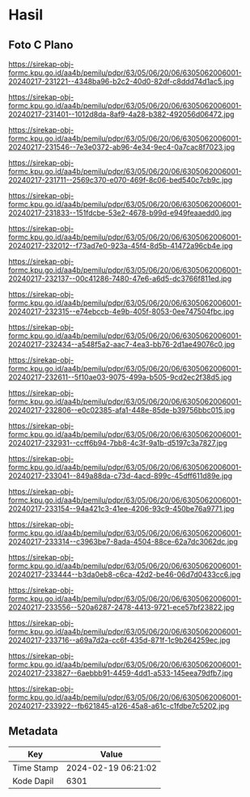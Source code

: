 # Hasil

## Foto C Plano

https://sirekap-obj-formc.kpu.go.id/aa4b/pemilu/pdpr/63/05/06/20/06/6305062006001-20240217-231221--4348ba96-b2c2-40d0-82df-c8ddd74d1ac5.jpg

https://sirekap-obj-formc.kpu.go.id/aa4b/pemilu/pdpr/63/05/06/20/06/6305062006001-20240217-231401--1012d8da-8af9-4a28-b382-492056d06472.jpg

https://sirekap-obj-formc.kpu.go.id/aa4b/pemilu/pdpr/63/05/06/20/06/6305062006001-20240217-231546--7e3e0372-ab96-4e34-9ec4-0a7cac8f7023.jpg

https://sirekap-obj-formc.kpu.go.id/aa4b/pemilu/pdpr/63/05/06/20/06/6305062006001-20240217-231711--2569c370-e070-469f-8c06-bed540c7cb9c.jpg

https://sirekap-obj-formc.kpu.go.id/aa4b/pemilu/pdpr/63/05/06/20/06/6305062006001-20240217-231833--151fdcbe-53e2-4678-b99d-e949feaaedd0.jpg

https://sirekap-obj-formc.kpu.go.id/aa4b/pemilu/pdpr/63/05/06/20/06/6305062006001-20240217-232012--f73ad7e0-923a-45f4-8d5b-41472a96cb4e.jpg

https://sirekap-obj-formc.kpu.go.id/aa4b/pemilu/pdpr/63/05/06/20/06/6305062006001-20240217-232137--00c41286-7480-47e6-a6d5-dc3766f811ed.jpg

https://sirekap-obj-formc.kpu.go.id/aa4b/pemilu/pdpr/63/05/06/20/06/6305062006001-20240217-232315--e74ebccb-4e9b-405f-8053-0ee747504fbc.jpg

https://sirekap-obj-formc.kpu.go.id/aa4b/pemilu/pdpr/63/05/06/20/06/6305062006001-20240217-232434--a548f5a2-aac7-4ea3-bb76-2d1ae49076c0.jpg

https://sirekap-obj-formc.kpu.go.id/aa4b/pemilu/pdpr/63/05/06/20/06/6305062006001-20240217-232611--5f10ae03-9075-499a-b505-9cd2ec2f38d5.jpg

https://sirekap-obj-formc.kpu.go.id/aa4b/pemilu/pdpr/63/05/06/20/06/6305062006001-20240217-232806--e0c02385-afa1-448e-85de-b39756bbc015.jpg

https://sirekap-obj-formc.kpu.go.id/aa4b/pemilu/pdpr/63/05/06/20/06/6305062006001-20240217-232931--ccff6b94-7bb8-4c3f-9a1b-d5197c3a7827.jpg

https://sirekap-obj-formc.kpu.go.id/aa4b/pemilu/pdpr/63/05/06/20/06/6305062006001-20240217-233041--849a88da-c73d-4acd-899c-45dff611d89e.jpg

https://sirekap-obj-formc.kpu.go.id/aa4b/pemilu/pdpr/63/05/06/20/06/6305062006001-20240217-233154--94a421c3-41ee-4206-93c9-450be76a9771.jpg

https://sirekap-obj-formc.kpu.go.id/aa4b/pemilu/pdpr/63/05/06/20/06/6305062006001-20240217-233314--c3963be7-8ada-4504-88ce-62a7dc3062dc.jpg

https://sirekap-obj-formc.kpu.go.id/aa4b/pemilu/pdpr/63/05/06/20/06/6305062006001-20240217-233444--b3da0eb8-c6ca-42d2-be46-06d7d0433cc6.jpg

https://sirekap-obj-formc.kpu.go.id/aa4b/pemilu/pdpr/63/05/06/20/06/6305062006001-20240217-233556--520a6287-2478-4413-9721-ece57bf23822.jpg

https://sirekap-obj-formc.kpu.go.id/aa4b/pemilu/pdpr/63/05/06/20/06/6305062006001-20240217-233716--a69a7d2a-cc6f-435d-871f-1c9b264259ec.jpg

https://sirekap-obj-formc.kpu.go.id/aa4b/pemilu/pdpr/63/05/06/20/06/6305062006001-20240217-233827--6aebbb91-4459-4dd1-a533-145eea79dfb7.jpg

https://sirekap-obj-formc.kpu.go.id/aa4b/pemilu/pdpr/63/05/06/20/06/6305062006001-20240217-233922--fb621845-a126-45a8-a61c-c1fdbe7c5202.jpg


## Metadata

| Key        | Value               |
| ---------- | ------------------- |
| Time Stamp | 2024-02-19 06:21:02 |
| Kode Dapil | 6301                |



